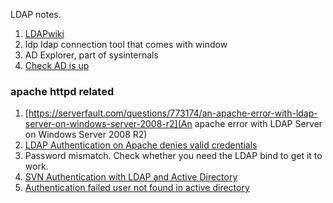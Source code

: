 LDAP notes.


1. [LDAPwiki](ldapwiki.com)
2. ldp ldap connection tool that comes with window
3. AD Explorer, part of sysinternals
4. [Check AD is up](https://docs.microsoft.com/en-us/troubleshoot/windows-server/identity/enable-ldap-over-ssl-3rd-certification-authority)



### apache httpd related

1. [https://serverfault.com/questions/773174/an-apache-error-with-ldap-server-on-windows-server-2008-r2](An apache error with LDAP Server on Windows Server 2008 R2)
2. [LDAP Authentication on Apache denies valid credentials](https://serverfault.com/questions/709919/ldap-authentication-on-apache-denies-valid-credentials)
3. Password mismatch. Check whether you need the LDAP bind to get it to work.
4. [SVN Authentication with LDAP and Active Directory](https://serverfault.com/questions/431290/svn-authentication-with-ldap-and-active-directory)
5. [Authentication failed user not found in active directory](https://serverfault.com/questions/578336/authentication-failed-user-not-found-in-active-directory)
